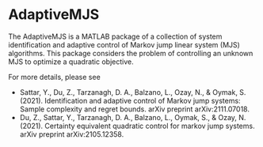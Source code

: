 # AdaptiveMJS
The AdaptiveMJS is a MATLAB package of a collection of system identification and adaptive control of Markov jump linear system (MJS) algorithms. 
This package considers the problem of controlling an unknown MJS to optimize a quadratic objective.

For more details, please see
- Sattar, Y., Du, Z., Tarzanagh, D. A., Balzano, L., Ozay, N., & Oymak, S. (2021). Identification and adaptive control of Markov jump systems: Sample complexity and regret bounds. arXiv preprint arXiv:2111.07018. 
- Du, Z., Sattar, Y., Tarzanagh, D. A., Balzano, L., Oymak, S., & Ozay, N. (2021). Certainty equivalent quadratic control for markov jump systems. arXiv preprint arXiv:2105.12358.

